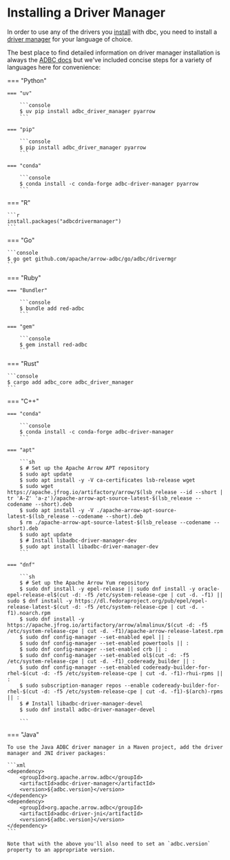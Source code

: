 <!--
Copyright 2025 Columnar Technologies Inc.

Licensed under the Apache License, Version 2.0 (the "License");
you may not use this file except in compliance with the License.
You may obtain a copy of the License at

    http://www.apache.org/licenses/LICENSE-2.0

Unless required by applicable law or agreed to in writing, software
distributed under the License is distributed on an "AS IS" BASIS,
WITHOUT WARRANTIES OR CONDITIONS OF ANY KIND, either express or implied.
See the License for the specific language governing permissions and
limitations under the License.
-->

# Installing a Driver Manager

In order to use any of the drivers you [install](./installing.md) with dbc, you need to install a [driver manager](../concepts/driver_manager.md) for your language of choice.

The best place to find detailed information on driver manager installation is always the [ADBC docs](https://arrow.apache.org/adbc/) but we've included concise steps for a variety of languages here for convenience:

=== "Python"

    === "uv"

        ```console
        $ uv pip install adbc_driver_manager pyarrow
        ```

    === "pip"

        ```console
        $ pip install adbc_driver_manager pyarrow
        ```

    === "conda"

        ```console
        $ conda install -c conda-forge adbc-driver-manager pyarrow
        ```

=== "R"

    ```r
    install.packages("adbcdrivermanager")
    ```

=== "Go"

    ```console
    $ go get github.com/apache/arrow-adbc/go/adbc/drivermgr
    ```

=== "Ruby"

    === "Bundler"

        ```console
        $ bundle add red-adbc
        ```

    === "gem"

        ```console
        $ gem install red-adbc
        ```

=== "Rust"

    ```console
    $ cargo add adbc_core adbc_driver_manager
    ```

=== "C++"

    === "conda"

        ```console
        $ conda install -c conda-forge adbc-driver-manager
        ```

    === "apt"

        ```sh
        $ # Set up the Apache Arrow APT repository
        $ sudo apt update
        $ sudo apt install -y -V ca-certificates lsb-release wget
        $ sudo wget https://apache.jfrog.io/artifactory/arrow/$(lsb_release --id --short | tr 'A-Z' 'a-z')/apache-arrow-apt-source-latest-$(lsb_release --codename --short).deb
        $ sudo apt install -y -V ./apache-arrow-apt-source-latest-$(lsb_release --codename --short).deb
        $ rm ./apache-arrow-apt-source-latest-$(lsb_release --codename --short).deb
        $ sudo apt update
        $ # Install libadbc-driver-manager-dev
        $ sudo apt install libadbc-driver-manager-dev
        ```

    === "dnf"

        ```sh
        $ # Set up the Apache Arrow Yum repository
        $ sudo dnf install -y epel-release || sudo dnf install -y oracle-epel-release-el$(cut -d: -f5 /etc/system-release-cpe | cut -d. -f1) || sudo $ dnf install -y https://dl.fedoraproject.org/pub/epel/epel-release-latest-$(cut -d: -f5 /etc/system-release-cpe | cut -d. -f1).noarch.rpm
        $ sudo dnf install -y https://apache.jfrog.io/artifactory/arrow/almalinux/$(cut -d: -f5 /etc/system-release-cpe | cut -d. -f1)/apache-arrow-release-latest.rpm
        $ sudo dnf config-manager --set-enabled epel || :
        $ sudo dnf config-manager --set-enabled powertools || :
        $ sudo dnf config-manager --set-enabled crb || :
        $ sudo dnf config-manager --set-enabled ol$(cut -d: -f5 /etc/system-release-cpe | cut -d. -f1)_codeready_builder || :
        $ sudo dnf config-manager --set-enabled codeready-builder-for-rhel-$(cut -d: -f5 /etc/system-release-cpe | cut -d. -f1)-rhui-rpms || :
        $ sudo subscription-manager repos --enable codeready-builder-for-rhel-$(cut -d: -f5 /etc/system-release-cpe | cut -d. -f1)-$(arch)-rpms || :
        $ # Install libadbc-driver-manager-devel
        $ sudo dnf install adbc-driver-manager-devel

        ```

=== "Java"

    To use the Java ADBC driver manager in a Maven project, add the driver manager and JNI driver packages:

    ```xml
    <dependency>
        <groupId>org.apache.arrow.adbc</groupId>
        <artifactId>adbc-driver-manager</artifactId>
        <version>${adbc.version}</version>
    </dependency>
    <dependency>
        <groupId>org.apache.arrow.adbc</groupId>
        <artifactId>adbc-driver-jni</artifactId>
        <version>${adbc.version}</version>
    </dependency>
    ```

    Note that with the above you'll also need to set an `adbc.version` property to an appropriate version.
